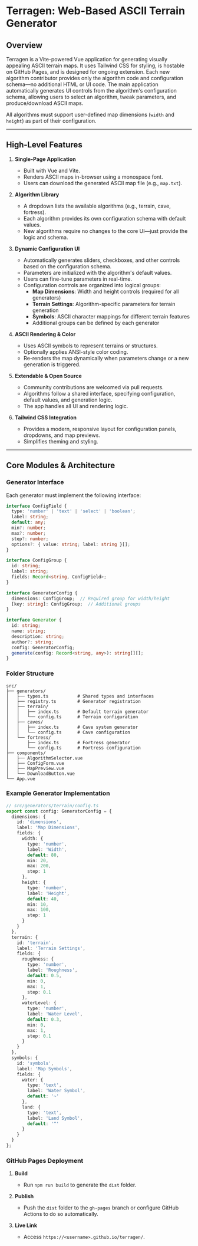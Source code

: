 # Terragen: Web-Based ASCII Terrain Generator

## Overview

Terragen is a Vite-powered Vue application for generating visually appealing ASCII terrain maps. It uses Tailwind CSS for styling, is hostable on GitHub Pages, and is designed for ongoing extension. Each new algorithm contributor provides only the algorithm code and configuration schema—no additional HTML or UI code. The main application automatically generates UI controls from the algorithm's configuration schema, allowing users to select an algorithm, tweak parameters, and produce/download ASCII maps.

All algorithms must support user-defined map dimensions (`width` and `height`) as part of their configuration.

---

## High-Level Features

1. **Single-Page Application**  
   - Built with Vue and Vite.
   - Renders ASCII maps in-browser using a monospace font.
   - Users can download the generated ASCII map file (e.g., `map.txt`).

2. **Algorithm Library**  
   - A dropdown lists the available algorithms (e.g., terrain, cave, fortress).  
   - Each algorithm provides its own configuration schema with default values.  
   - New algorithms require no changes to the core UI—just provide the logic and schema.

3. **Dynamic Configuration UI**  
   - Automatically generates sliders, checkboxes, and other controls based on the configuration schema.
   - Parameters are initialized with the algorithm's default values.
   - Users can fine-tune parameters in real-time.
   - Configuration controls are organized into logical groups:
     - **Map Dimensions**: Width and height controls (required for all generators)
     - **Terrain Settings**: Algorithm-specific parameters for terrain generation
     - **Symbols**: ASCII character mappings for different terrain features
     - Additional groups can be defined by each generator

4. **ASCII Rendering & Color**  
   - Uses ASCII symbols to represent terrains or structures.
   - Optionally applies ANSI-style color coding.
   - Re-renders the map dynamically when parameters change or a new generation is triggered.

5. **Extendable & Open Source**  
   - Community contributions are welcomed via pull requests.
   - Algorithms follow a shared interface, specifying configuration, default values, and generation logic.
   - The app handles all UI and rendering logic.

6. **Tailwind CSS Integration**  
   - Provides a modern, responsive layout for configuration panels, dropdowns, and map previews.
   - Simplifies theming and styling.

---

## Core Modules & Architecture

### Generator Interface

Each generator must implement the following interface:
```typescript
interface ConfigField {
  type: 'number' | 'text' | 'select' | 'boolean';
  label: string;
  default: any;
  min?: number;
  max?: number;
  step?: number;
  options?: { value: string; label: string }[];
}

interface ConfigGroup {
  id: string;
  label: string;
  fields: Record<string, ConfigField>;
}

interface GeneratorConfig {
  dimensions: ConfigGroup;  // Required group for width/height
  [key: string]: ConfigGroup;  // Additional groups
}

interface Generator {
  id: string;
  name: string;
  description: string;
  author?: string;
  config: GeneratorConfig;
  generate(config: Record<string, any>): string[][];
}
```

### Folder Structure
```
src/
├── generators/
│   ├── types.ts           # Shared types and interfaces
│   ├── registry.ts        # Generator registration
│   ├── terrain/
│   │   ├── index.ts       # Default terrain generator
│   │   └── config.ts      # Terrain configuration
│   ├── caves/
│   │   ├── index.ts       # Cave system generator
│   │   └── config.ts      # Cave configuration
│   └── fortress/
│       ├── index.ts       # Fortress generator
│       └── config.ts      # Fortress configuration
├── components/
│   ├── AlgorithmSelector.vue
│   ├── ConfigForm.vue
│   ├── MapPreview.vue
│   └── DownloadButton.vue
└── App.vue
```

### Example Generator Implementation
```typescript
// src/generators/terrain/config.ts
export const config: GeneratorConfig = {
  dimensions: {
    id: 'dimensions',
    label: 'Map Dimensions',
    fields: {
      width: {
        type: 'number',
        label: 'Width',
        default: 80,
        min: 20,
        max: 200,
        step: 1
      },
      height: {
        type: 'number',
        label: 'Height',
        default: 40,
        min: 10,
        max: 100,
        step: 1
      }
    }
  },
  terrain: {
    id: 'terrain',
    label: 'Terrain Settings',
    fields: {
      roughness: {
        type: 'number',
        label: 'Roughness',
        default: 0.5,
        min: 0,
        max: 1,
        step: 0.1
      },
      waterLevel: {
        type: 'number',
        label: 'Water Level',
        default: 0.3,
        min: 0,
        max: 1,
        step: 0.1
      }
    }
  },
  symbols: {
    id: 'symbols',
    label: 'Map Symbols',
    fields: {
      water: {
        type: 'text',
        label: 'Water Symbol',
        default: '~'
      },
      land: {
        type: 'text',
        label: 'Land Symbol',
        default: '^'
      }
    }
  }
};
```

### GitHub Pages Deployment

1. **Build**
   - Run `npm run build` to generate the `dist` folder.

2. **Publish**  
   - Push the `dist` folder to the `gh-pages` branch or configure GitHub Actions to do so automatically.

3. **Live Link**  
   - Access `https://<username>.github.io/terragen/`.
